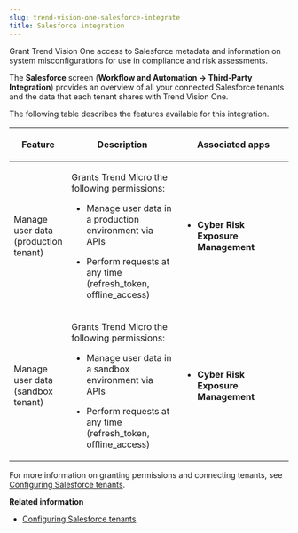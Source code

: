 ```yaml
---
slug: trend-vision-one-salesforce-integrate
title: Salesforce integration
---
```


Grant Trend Vision One access to Salesforce metadata and information on system misconfigurations for use in compliance and risk assessments.

The **Salesforce** screen (**Workflow and Automation → Third-Party Integration**) provides an overview of all your connected Salesforce tenants and the data that each tenant shares with Trend Vision One.

The following table describes the features available for this integration.

<table>
<colgroup>
<col style="width: 20%" />
<col style="width: 40%" />
<col style="width: 40%" />
</colgroup>
<thead>
<tr>
<th><p>Feature</p></th>
<th><p>Description</p></th>
<th><p>Associated apps</p></th>
</tr>
</thead>
<tbody>
<tr>
<td><p>Manage user data (production tenant)</p></td>
<td><p>Grants Trend Micro the following permissions:</p>
<ul>
<li><p>Manage user data in a production environment via APIs</p></li>
<li><p>Perform requests at any time (refresh_token, offline_access)</p></li>
</ul></td>
<td><ul>
<li><p><strong>Cyber Risk Exposure Management</strong></p></li>
</ul></td>
</tr>
<tr>
<td><p>Manage user data (sandbox tenant)</p></td>
<td><p>Grants Trend Micro the following permissions:</p>
<ul>
<li><p>Manage user data in a sandbox environment via APIs</p></li>
<li><p>Perform requests at any time (refresh_token, offline_access)</p></li>
</ul></td>
<td><ul>
<li><p><strong>Cyber Risk Exposure Management</strong></p></li>
</ul></td>
</tr>
</tbody>
</table>

For more information on granting permissions and connecting tenants, see [Configuring Salesforce tenants](salesforce-tennants.md).

**Related information**

- [Configuring Salesforce tenants](salesforce-tennants.md "Connect Salesforce tenants to share Salesforce metadata and information on system misconfigurations with Trend Vision One.")
